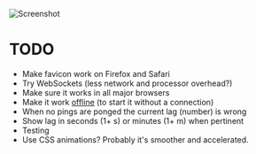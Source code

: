 ![Screenshot](https://raw.github.com/frosas/lag/master/screenshot.png)

# TODO

- Make favicon work on Firefox and Safari
- Try WebSockets (less network and processor overhead?)
- Make sure it works in all major browsers
- Make it work [offline](http://www.whatwg.org/specs/web-apps/current-work/multipage/offline.html) (to start it without a connection)
- When no pings are ponged the current lag (number) is wrong
- Show lag in seconds (1+ s) or minutes (1+ m) when pertinent
- Testing
- Use CSS animations? Probably it's smoother and accelerated.

